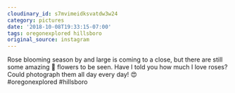 ```yaml
---
cloudinary_id: s7mvimeidksvatdw3w24
category: pictures
date: '2018-10-08T19:33:15-07:00'
tags: oregonexplored hillsboro
original_source: instagram
---
```


Rose blooming season by and large is coming to a close, but there are still some amazing 🌹 flowers to be seen. Have I told you how much I love roses? Could photograph them all day every day! 😍  
#oregonexplored #hillsboro